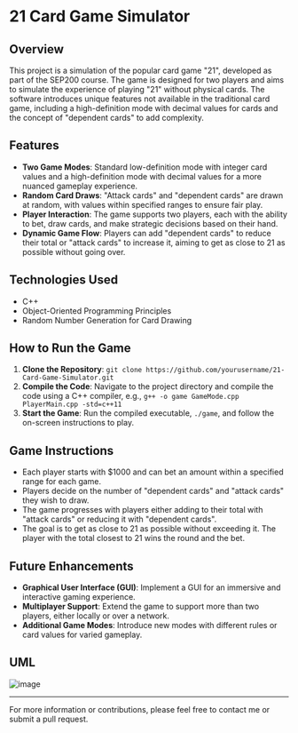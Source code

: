 # 21 Card Game Simulator

## Overview
This project is a simulation of the popular card game "21", developed as part of the SEP200 course. The game is designed for two players and aims to simulate the experience of playing "21" without physical cards. The software introduces unique features not available in the traditional card game, including a high-definition mode with decimal values for cards and the concept of "dependent cards" to add complexity.

## Features
- **Two Game Modes**: Standard low-definition mode with integer card values and a high-definition mode with decimal values for a more nuanced gameplay experience.
- **Random Card Draws**: "Attack cards" and "dependent cards" are drawn at random, with values within specified ranges to ensure fair play.
- **Player Interaction**: The game supports two players, each with the ability to bet, draw cards, and make strategic decisions based on their hand.
- **Dynamic Game Flow**: Players can add "dependent cards" to reduce their total or "attack cards" to increase it, aiming to get as close to 21 as possible without going over.

## Technologies Used
- C++
- Object-Oriented Programming Principles
- Random Number Generation for Card Drawing

## How to Run the Game
1. **Clone the Repository**: `git clone https://github.com/yourusername/21-Card-Game-Simulator.git`
2. **Compile the Code**: Navigate to the project directory and compile the code using a C++ compiler, e.g., `g++ -o game GameMode.cpp PlayerMain.cpp -std=c++11`
3. **Start the Game**: Run the compiled executable, `./game`, and follow the on-screen instructions to play.

## Game Instructions
- Each player starts with $1000 and can bet an amount within a specified range for each game.
- Players decide on the number of "dependent cards" and "attack cards" they wish to draw.
- The game progresses with players either adding to their total with "attack cards" or reducing it with "dependent cards".
- The goal is to get as close to 21 as possible without exceeding it. The player with the total closest to 21 wins the round and the bet.

## Future Enhancements
- **Graphical User Interface (GUI)**: Implement a GUI for an immersive and interactive gaming experience.
- **Multiplayer Support**: Extend the game to support more than two players, either locally or over a network.
- **Additional Game Modes**: Introduce new modes with different rules or card values for varied gameplay.

## UML
![image](https://github.com/InderParmar/21-Card-Game-Simulator/assets/114940498/75eeada1-a72f-4727-a331-2896efcaef2a)
 


---

For more information or contributions, please feel free to contact me or submit a pull request.

